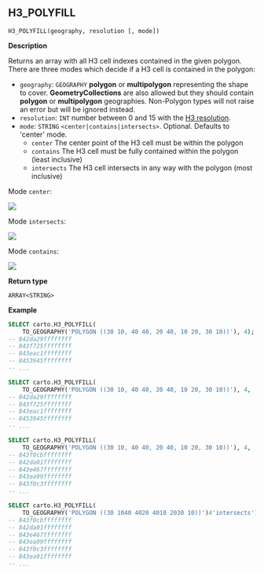 ## H3_POLYFILL

```sql:signature
H3_POLYFILL(geography, resolution [, mode])  
```

**Description**

Returns an array with all H3 cell indexes contained in the given polygon. There are three modes which decide if a H3 cell is contained in the polygon:  

* `geography`: `GEOGRAPHY` **polygon** or **multipolygon** representing the shape to cover. **GeometryCollections** are also allowed but they should contain **polygon** or **multipolygon** geographies. Non-Polygon types will not raise an error but will be ignored instead.
* `resolution`: `INT` number between 0 and 15 with the [H3 resolution](https://h3geo.org/docs/core-library/restable).
* `mode`: `STRING` `<center|contains|intersects>`. Optional. Defaults to 'center' mode.
  * `center` The center point of the H3 cell must be within the polygon
  * `contains` The H3 cell must be fully contained within the polygon (least inclusive)
  * `intersects` The H3 cell intersects in any way with the polygon (most inclusive)

Mode `center`:

![](h3_polyfill_mode_center.png)

Mode `intersects`:

![](h3_polyfill_mode_intersects.png)

Mode `contains`:

![](h3_polyfill_mode_contains.png)

**Return type**

`ARRAY<STRING>`

**Example**

```sql
SELECT carto.H3_POLYFILL(
    TO_GEOGRAPHY('POLYGON ((30 10, 40 40, 20 40, 10 20, 30 10))'), 4);
-- 842da29ffffffff
-- 843f725ffffffff
-- 843eac1ffffffff
-- 8453945ffffffff
-- ...
```

```sql
SELECT carto.H3_POLYFILL(
    TO_GEOGRAPHY('POLYGON ((30 10, 40 40, 20 40, 10 20, 30 10))'), 4, 'center');
-- 842da29ffffffff
-- 843f725ffffffff
-- 843eac1ffffffff
-- 8453945ffffffff
-- ...
```

```sql
SELECT carto.H3_POLYFILL(
    TO_GEOGRAPHY('POLYGON ((30 10, 40 40, 20 40, 10 20, 30 10))'), 4, 'contains');
-- 843f0cbffffffff
-- 842da01ffffffff
-- 843e467ffffffff
-- 843ea99ffffffff
-- 843f0c3ffffffff
-- ...
```

```sql
SELECT carto.H3_POLYFILL(
    TO_GEOGRAPHY('POLYGON ((30 1040 4020 4010 2030 10))')4'intersects');
-- 843f0cbffffffff
-- 842da01ffffffff
-- 843e467ffffffff
-- 843ea99ffffffff
-- 843f0c3ffffffff
-- 843ea91ffffffff
-- ...
```
